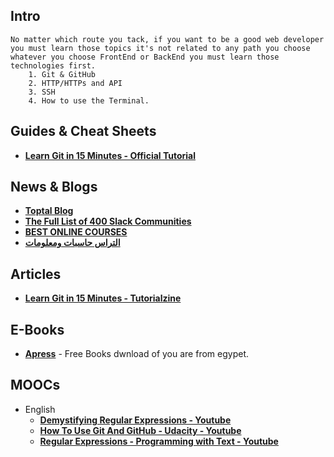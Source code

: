 
## Intro
    No matter which route you tack, if you want to be a good web developer you must learn those topics it's not related to any path you choose whatever you choose FrontEnd or BackEnd you must learn those technologies first.
        1. Git & GitHub
        2. HTTP/HTTPs and API
        3. SSH 
        4. How to use the Terminal.


## Guides & Cheat Sheets

+ **[Learn Git in 15 Minutes - Official Tutorial](https://try.github.io/levels/1/challenges/1)**


## News & Blogs

+ **[Toptal Blog](https://www.toptal.com/blog)**
+ **[The Full List of 400 Slack Communities](https://medium.com/startupsco/the-full-list-of-400-slack-communities-5545e82cf65d)**
+ **[BEST ONLINE COURSES](http://www.coursescoupons.com/)**
+ **[التراس حاسبات ومعلومات](https://www.ultrasfci.com/)**


## Articles

+ **[Learn Git in 15 Minutes - Tutorialzine](https://tutorialzine.com/2016/06/learn-git-in-30-minutes)**


## E-Books

+ **[Apress](https://www.apress.com/gp/)** - Free Books dwnload of you are from egypet.


## MOOCs

- English
    + **[Demystifying Regular Expressions - Youtube](https://www.youtube.com/watch?v=EkluES9Rvak)**
    + **[How To Use Git And GitHub - Udacity - Youtube](https://www.youtube.com/watch?v=Ytux4IOAR_s&list=PLwygftUY318GeCz26jz45yuMWazLgJmxZ)**
    + **[Regular Expressions - Programming with Text - Youtube](https://www.youtube.com/playlist?list=PLRqwX-V7Uu6YEypLuls7iidwHMdCM6o2w)**